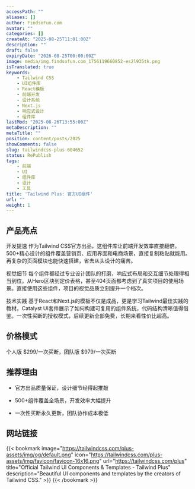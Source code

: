 ```yaml
---
accessPath: ""
aliases: []
author: FindsoFun.com
avatar: ""
categories: []
createAt: "2025-08-25T11:01:00Z"
description: ""
draft: false
expiryDate: "2026-08-25T00:00:00Z"
image: media/img.findsofun.com_1756119660852-es2l935tk.png
isTranslated: true
keywords:
    - Tailwind CSS
    - UI组件库
    - React模板
    - 前端开发
    - 设计系统
    - Next.js
    - 响应式设计
    - 组件库
lastMod: "2025-08-26T13:55:00Z"
metaDescription: ""
metaTitle: ""
position: content/posts/2025
showComments: false
slug: tailwindcss-plus-604652
status: RePublish
tags:
    - 前端
    - UI
    - 组件库
    - 设计
    - 工具
title: 'Tailwind Plus: 官方UI组件'
url: ""
weight: 1
---
```

## 产品亮点
开发提速
作为Tailwind CSS官方出品，这组件库让前端开发效率直接翻倍。500+精心设计的组件覆盖营销页、应用界面和电商场景，直接复制粘贴就能用。再复杂的页面模块也能快速搭建，省去从头设计的痛苦。

视觉细节
每个组件都经过专业设计团队的打磨，响应式布局和交互细节处理得相当到位。从Hero区块到定价表格，甚至404页面都考虑到了真实项目的使用场景。直接使用这些组件，项目的视觉品质立刻提升一个档次。

技术实践
基于React和Next.js的模板不仅是成品，更是学习Tailwind最佳实践的教材。Catalyst UI套件展示了如何构建可复用的组件系统，代码结构清晰值得借鉴。一次性买断的授权模式，后续更新全部免费，长期来看性价比超高。

## 价格模式
<!--more-->个人版 $299/一次买断，团队版 $979/一次买断

## 推荐理由
- 官方出品质量保证，设计细节经得起推敲

- 500+组件覆盖全场景，开发效率大幅提升

- 一次性买断永久更新，团队协作成本极低

## 网站链接
{{< bookmark image="https://tailwindcss.com/plus-assets/img/og/default.png" icon="https://tailwindcss.com/plus-assets/img/favicon/favicon-16x16.png" url="https://tailwindcss.com/plus" title="Official Tailwind UI Components & Templates - Tailwind Plus" description="Beautiful UI components and templates by the creators of Tailwind CSS." >}}
{{< /bookmark >}}

